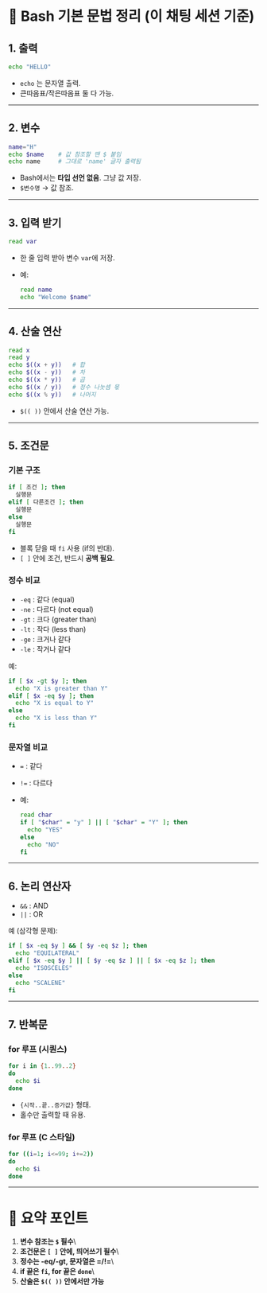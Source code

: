 # 📝 Bash 기본 문법 정리 (이 채팅 세션 기준)

## 1. 출력

``` bash
echo "HELLO"
```

-   `echo` 는 문자열 출력.
-   큰따옴표/작은따옴표 둘 다 가능.

------------------------------------------------------------------------

## 2. 변수

``` bash
name="H"
echo $name    # 값 참조할 땐 $ 붙임
echo name     # 그대로 'name' 글자 출력됨
```

-   Bash에서는 **타입 선언 없음**. 그냥 값 저장.
-   `$변수명` → 값 참조.

------------------------------------------------------------------------

## 3. 입력 받기

``` bash
read var
```

-   한 줄 입력 받아 변수 `var`에 저장.

-   예:

    ``` bash
    read name
    echo "Welcome $name"
    ```

------------------------------------------------------------------------

## 4. 산술 연산

``` bash
read x
read y
echo $((x + y))   # 합
echo $((x - y))   # 차
echo $((x * y))   # 곱
echo $((x / y))   # 정수 나눗셈 몫
echo $((x % y))   # 나머지
```

-   `$(( ))` 안에서 산술 연산 가능.

------------------------------------------------------------------------

## 5. 조건문

### 기본 구조

``` bash
if [ 조건 ]; then
  실행문
elif [ 다른조건 ]; then
  실행문
else
  실행문
fi
```

-   블록 닫을 때 `fi` 사용 (if의 반대).
-   `[ ]` 안에 조건, 반드시 **공백 필요**.

### 정수 비교

-   `-eq` : 같다 (equal)
-   `-ne` : 다르다 (not equal)
-   `-gt` : 크다 (greater than)
-   `-lt` : 작다 (less than)
-   `-ge` : 크거나 같다
-   `-le` : 작거나 같다

예:

``` bash
if [ $x -gt $y ]; then
  echo "X is greater than Y"
elif [ $x -eq $y ]; then
  echo "X is equal to Y"
else
  echo "X is less than Y"
fi
```

### 문자열 비교

-   `=` : 같다

-   `!=` : 다르다

-   예:

    ``` bash
    read char
    if [ "$char" = "y" ] || [ "$char" = "Y" ]; then
      echo "YES"
    else
      echo "NO"
    fi
    ```

------------------------------------------------------------------------

## 6. 논리 연산자

-   `&&` : AND
-   `||` : OR

예 (삼각형 문제):

``` bash
if [ $x -eq $y ] && [ $y -eq $z ]; then
  echo "EQUILATERAL"
elif [ $x -eq $y ] || [ $y -eq $z ] || [ $x -eq $z ]; then
  echo "ISOSCELES"
else
  echo "SCALENE"
fi
```

------------------------------------------------------------------------

## 7. 반복문

### for 루프 (시퀀스)

``` bash
for i in {1..99..2}
do
  echo $i
done
```

-   `{시작..끝..증가값}` 형태.
-   홀수만 출력할 때 유용.

### for 루프 (C 스타일)

``` bash
for ((i=1; i<=99; i+=2))
do
  echo $i
done
```

------------------------------------------------------------------------

# 📌 요약 포인트

1.  **변수 참조는 `$` 필수**\
2.  **조건문은 `[ ]` 안에, 띄어쓰기 필수**\
3.  **정수는 -eq/-gt, 문자열은 =/!=**\
4.  **if 끝은 `fi`, for 끝은 `done`**\
5.  **산술은 `$(( ))` 안에서만 가능**
